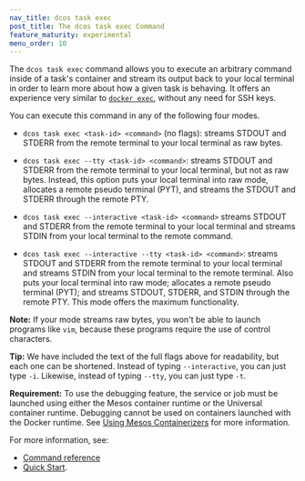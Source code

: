 ```yaml
---
nav_title: dcos task exec
post_title: The dcos task exec Command
feature_maturity: experimental
menu_order: 10
---
```


The `dcos task exec` command allows you to execute an arbitrary command inside of a task's container and stream its output back to your local terminal in order to learn more about how a given task is behaving. It offers an experience very similar to [`docker exec`](https://docs.docker.com/engine/reference/commandline/exec/), without any need for SSH keys.

You can execute this command in any of the following four modes.

- `dcos task exec <task-id> <command>` (no flags): streams STDOUT and STDERR from the remote terminal to your local terminal as raw bytes.

- `dcos task exec --tty <task-id> <command>`: streams STDOUT and STDERR from the remote terminal to your local terminal, but not as raw bytes. Instead, this option puts your local terminal into raw mode, allocates a remote pseudo terminal (PYT), and streams the STDOUT and STDERR through the remote PTY.

- `dcos task exec --interactive <task-id> <command>` streams STDOUT and STDERR from the remote terminal to your local terminal and streams STDIN from your local terminal to the remote command.

- `dcos task exec --interactive --tty <task-id> <command>`: streams STDOUT and STDERR from the remote terminal to your local terminal and streams STDIN from your local terminal to the remote terminal. Also puts your local terminal into raw mode; allocates a remote pseudo terminal (PYT); and streams STDOUT, STDERR, and STDIN through the remote PTY. This mode offers the maximum functionality.

**Note:** If your mode streams raw bytes, you won't be able to launch programs like `vim`, because these programs require the use of control characters.

**Tip:** We have included the text of the full flags above for readability, but each one can be shortened. Instead of typing `--interactive`, you can just type `-i`. Likewise, instead of typing `--tty`, you can just type `-t`.

**Requirement:** To use the debugging feature, the service or job must be launched using either the Mesos container runtime or the Universal container runtime. Debugging cannot be used on containers launched with the Docker runtime. See [Using Mesos Containerizers](https://dcos.io/docs/1.9/usage/containerizers/) for more information.

<!-- Fork a Process Inside a Mesos Container, stream its output (OSS) -->
<!-- Support Optional Stream of STDIN to Forked Process (OSS) -->
<!-- Support Optional Pseudo-Teletype for Forked Process (OSS) -->
<!-- Secure the the Debugging API with Fine Grained Auth (Enterprise) -->

For more information, see:

- [Command reference](/docs/1.9/usage/cli/command-reference/)
- [Quick Start](/docs/1.9/administration/debugging/quickstart/).

